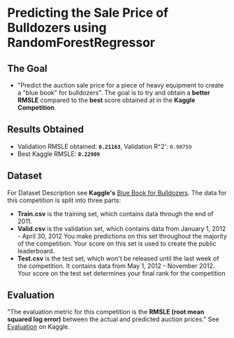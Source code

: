 # Predicting the Sale Price of Bulldozers using RandomForestRegressor
## The Goal 
* "Predict the auction sale price for a piece of heavy equipment to create a "blue book" for bulldozers".
The goal is to try and obtain a **better RMSLE** compared to the **best** score obtained at in the **Kaggle Competition**.

## Results Obtained
* Validation RMSLE obtained: **`0.21163`**, Validation R^2': `0.90759`
* Best Kaggle RMSLE: **`0.22909`**

## Dataset
For Dataset Description see **Kaggle's** [Blue Book for Bulldozers](https://www.kaggle.com/c/bluebook-for-bulldozers/data). The data for this competition is split into three parts:

* **Train.csv** is the training set, which contains data through the end of 2011.
* **Valid.csv** is the validation set, which contains data from January 1, 2012 - April 30, 2012 You make predictions on this set throughout the majority of the competition. Your score on this set is used to create the public leaderboard.
* **Test.csv** is the test set, which won't be released until the last week of the competition. It contains data from May 1, 2012 - November 2012. Your score on the test set determines your final rank for the competition

## Evaluation
"The evaluation metric for this competition is the **RMSLE (root mean squared log error)** between the actual and predicted auction prices." See [Evaluation](https://www.kaggle.com/c/bluebook-for-bulldozers/overview) on Kaggle.
